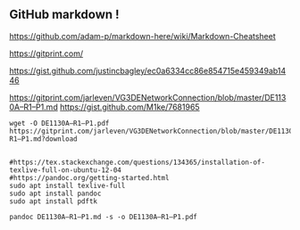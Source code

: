 ## GitHub markdown !


https://github.com/adam-p/markdown-here/wiki/Markdown-Cheatsheet

https://gitprint.com/

https://gist.github.com/justincbagley/ec0a6334cc86e854715e459349ab1446

https://gitprint.com/jarleven/VG3DENetworkConnection/blob/master/DE1130A–R1–P1.md
https://gist.github.com/M1ke/7681965


```
wget -O DE1130A–R1–P1.pdf https://gitprint.com/jarleven/VG3DENetworkConnection/blob/master/DE1130A–R1–P1.md?download


#https://tex.stackexchange.com/questions/134365/installation-of-texlive-full-on-ubuntu-12-04
#https://pandoc.org/getting-started.html
sudo apt install texlive-full
sudo apt install pandoc
sudo apt install pdftk

pandoc DE1130A–R1–P1.md -s -o DE1130A–R1–P1.pdf

```
